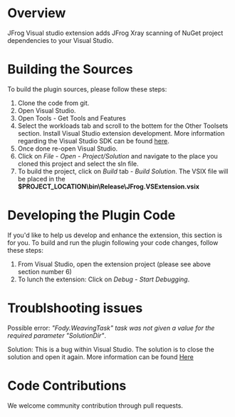 # Overview
JFrog Visual studio extension adds JFrog Xray scanning of NuGet project dependencies to your Visual Studio.

# Building the Sources

To build the plugin sources, please follow these steps:
1. Clone the code from git.
2. Open Visual Studio.
3. Open Tools - Get Tools and Features
4. Select the workloads tab and scroll to the bottem for the Other Toolsets section. Install Visual Studio extension development. More information regarding the Visual Studio SDK can be found [here](https://docs.microsoft.com/en-us/visualstudio/extensibility/installing-the-visual-studio-sdk?view=vs-2017).
5. Once done re-open Visual Studio.
6. Click on *File* - *Open* - *Project/Solution* and navigate to the place you cloned this project and select the sln file.
7. To build the project, click on *Build* tab - *Build Solution*. The VSIX file will be placed in the **$PROJECT_LOCATION\bin\Release\JFrog.VSExtension.vsix**

# Developing the Plugin Code
If you'd like to help us develop and enhance the extension, this section is for you.
To build and run the plugin following your code changes, follow these steps:

1. From Visual Studio, open the extension project (please see above section number 6)
2. To lunch the extension: Click on *Debug* - *Start Debugging*.

# Troublshooting issues
Possible error: *"Fody.WeavingTask" task was not given a value for the required parameter "SolutionDir"*.

Solution: This is a bug within Visual Studio. The solution is to close the solution and open it again. More information can be found [Here](https://stackoverflow.com/questions/50225374/xamarin-issues-with-fody-weavingtask-and-solutiondir)

# Code Contributions
We welcome community contribution through pull requests.
